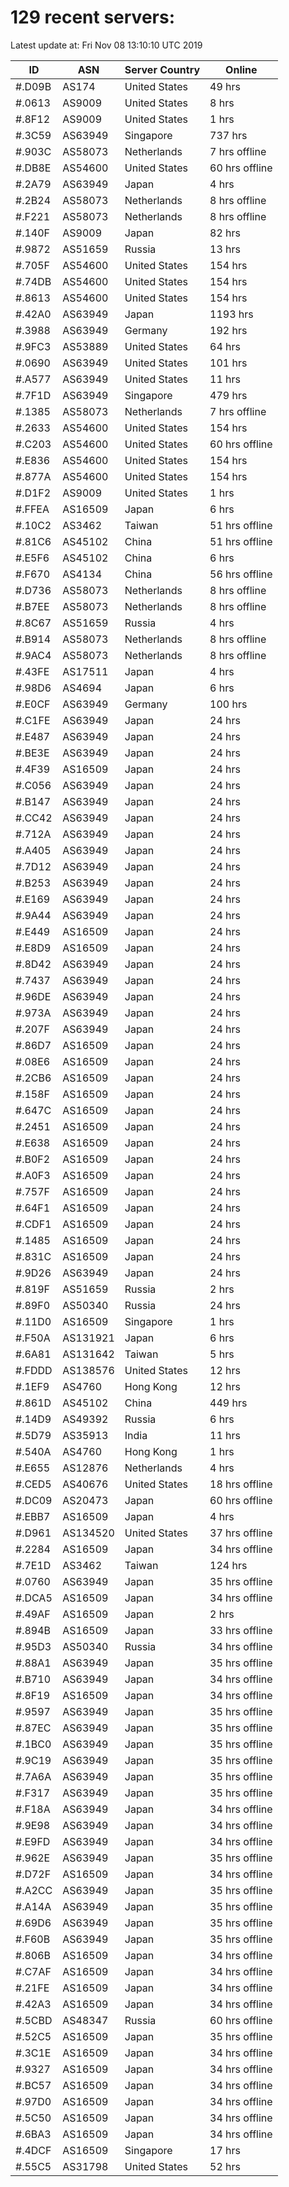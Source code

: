 # 129 recent servers:

Latest update at: Fri Nov 08 13:10:10 UTC 2019

| ID | ASN | Server Country | Online |
| -- | --- | -------------- | ------ |
| #.D09B | AS174 | United States | 49 hrs |
| #.0613 | AS9009 | United States | 8 hrs |
| #.8F12 | AS9009 | United States | 1 hrs |
| #.3C59 | AS63949 | Singapore | 737 hrs |
| #.903C | AS58073 | Netherlands | 7 hrs offline |
| #.DB8E | AS54600 | United States | 60 hrs offline |
| #.2A79 | AS63949 | Japan | 4 hrs |
| #.2B24 | AS58073 | Netherlands | 8 hrs offline |
| #.F221 | AS58073 | Netherlands | 8 hrs offline |
| #.140F | AS9009 | Japan | 82 hrs |
| #.9872 | AS51659 | Russia | 13 hrs |
| #.705F | AS54600 | United States | 154 hrs |
| #.74DB | AS54600 | United States | 154 hrs |
| #.8613 | AS54600 | United States | 154 hrs |
| #.42A0 | AS63949 | Japan | 1193 hrs |
| #.3988 | AS63949 | Germany | 192 hrs |
| #.9FC3 | AS53889 | United States | 64 hrs |
| #.0690 | AS63949 | United States | 101 hrs |
| #.A577 | AS63949 | United States | 11 hrs |
| #.7F1D | AS63949 | Singapore | 479 hrs |
| #.1385 | AS58073 | Netherlands | 7 hrs offline |
| #.2633 | AS54600 | United States | 154 hrs |
| #.C203 | AS54600 | United States | 60 hrs offline |
| #.E836 | AS54600 | United States | 154 hrs |
| #.877A | AS54600 | United States | 154 hrs |
| #.D1F2 | AS9009 | United States | 1 hrs |
| #.FFEA | AS16509 | Japan | 6 hrs |
| #.10C2 | AS3462 | Taiwan | 51 hrs offline |
| #.81C6 | AS45102 | China | 51 hrs offline |
| #.E5F6 | AS45102 | China | 6 hrs |
| #.F670 | AS4134 | China | 56 hrs offline |
| #.D736 | AS58073 | Netherlands | 8 hrs offline |
| #.B7EE | AS58073 | Netherlands | 8 hrs offline |
| #.8C67 | AS51659 | Russia | 4 hrs |
| #.B914 | AS58073 | Netherlands | 8 hrs offline |
| #.9AC4 | AS58073 | Netherlands | 8 hrs offline |
| #.43FE | AS17511 | Japan | 4 hrs |
| #.98D6 | AS4694 | Japan | 6 hrs |
| #.E0CF | AS63949 | Germany | 100 hrs |
| #.C1FE | AS63949 | Japan | 24 hrs |
| #.E487 | AS63949 | Japan | 24 hrs |
| #.BE3E | AS63949 | Japan | 24 hrs |
| #.4F39 | AS16509 | Japan | 24 hrs |
| #.C056 | AS63949 | Japan | 24 hrs |
| #.B147 | AS63949 | Japan | 24 hrs |
| #.CC42 | AS63949 | Japan | 24 hrs |
| #.712A | AS63949 | Japan | 24 hrs |
| #.A405 | AS63949 | Japan | 24 hrs |
| #.7D12 | AS63949 | Japan | 24 hrs |
| #.B253 | AS63949 | Japan | 24 hrs |
| #.E169 | AS63949 | Japan | 24 hrs |
| #.9A44 | AS63949 | Japan | 24 hrs |
| #.E449 | AS16509 | Japan | 24 hrs |
| #.E8D9 | AS16509 | Japan | 24 hrs |
| #.8D42 | AS63949 | Japan | 24 hrs |
| #.7437 | AS63949 | Japan | 24 hrs |
| #.96DE | AS63949 | Japan | 24 hrs |
| #.973A | AS63949 | Japan | 24 hrs |
| #.207F | AS63949 | Japan | 24 hrs |
| #.86D7 | AS16509 | Japan | 24 hrs |
| #.08E6 | AS16509 | Japan | 24 hrs |
| #.2CB6 | AS16509 | Japan | 24 hrs |
| #.158F | AS16509 | Japan | 24 hrs |
| #.647C | AS16509 | Japan | 24 hrs |
| #.2451 | AS16509 | Japan | 24 hrs |
| #.E638 | AS16509 | Japan | 24 hrs |
| #.B0F2 | AS16509 | Japan | 24 hrs |
| #.A0F3 | AS16509 | Japan | 24 hrs |
| #.757F | AS16509 | Japan | 24 hrs |
| #.64F1 | AS16509 | Japan | 24 hrs |
| #.CDF1 | AS16509 | Japan | 24 hrs |
| #.1485 | AS16509 | Japan | 24 hrs |
| #.831C | AS16509 | Japan | 24 hrs |
| #.9D26 | AS63949 | Japan | 24 hrs |
| #.819F | AS51659 | Russia | 2 hrs |
| #.89F0 | AS50340 | Russia | 24 hrs |
| #.11D0 | AS16509 | Singapore | 1 hrs |
| #.F50A | AS131921 | Japan | 6 hrs |
| #.6A81 | AS131642 | Taiwan | 5 hrs |
| #.FDDD | AS138576 | United States | 12 hrs |
| #.1EF9 | AS4760 | Hong Kong | 12 hrs |
| #.861D | AS45102 | China | 449 hrs |
| #.14D9 | AS49392 | Russia | 6 hrs |
| #.5D79 | AS35913 | India | 11 hrs |
| #.540A | AS4760 | Hong Kong | 1 hrs |
| #.E655 | AS12876 | Netherlands | 4 hrs |
| #.CED5 | AS40676 | United States | 18 hrs offline |
| #.DC09 | AS20473 | Japan | 60 hrs offline |
| #.EBB7 | AS16509 | Japan | 4 hrs |
| #.D961 | AS134520 | United States | 37 hrs offline |
| #.2284 | AS16509 | Japan | 34 hrs offline |
| #.7E1D | AS3462 | Taiwan | 124 hrs |
| #.0760 | AS63949 | Japan | 35 hrs offline |
| #.DCA5 | AS16509 | Japan | 34 hrs offline |
| #.49AF | AS16509 | Japan | 2 hrs |
| #.894B | AS16509 | Japan | 33 hrs offline |
| #.95D3 | AS50340 | Russia | 34 hrs offline |
| #.88A1 | AS63949 | Japan | 35 hrs offline |
| #.B710 | AS63949 | Japan | 34 hrs offline |
| #.8F19 | AS16509 | Japan | 34 hrs offline |
| #.9597 | AS63949 | Japan | 35 hrs offline |
| #.87EC | AS63949 | Japan | 35 hrs offline |
| #.1BC0 | AS63949 | Japan | 35 hrs offline |
| #.9C19 | AS63949 | Japan | 35 hrs offline |
| #.7A6A | AS63949 | Japan | 35 hrs offline |
| #.F317 | AS63949 | Japan | 35 hrs offline |
| #.F18A | AS63949 | Japan | 34 hrs offline |
| #.9E98 | AS63949 | Japan | 34 hrs offline |
| #.E9FD | AS63949 | Japan | 34 hrs offline |
| #.962E | AS63949 | Japan | 35 hrs offline |
| #.D72F | AS16509 | Japan | 34 hrs offline |
| #.A2CC | AS63949 | Japan | 35 hrs offline |
| #.A14A | AS63949 | Japan | 35 hrs offline |
| #.69D6 | AS63949 | Japan | 35 hrs offline |
| #.F60B | AS63949 | Japan | 35 hrs offline |
| #.806B | AS16509 | Japan | 34 hrs offline |
| #.C7AF | AS16509 | Japan | 34 hrs offline |
| #.21FE | AS16509 | Japan | 34 hrs offline |
| #.42A3 | AS16509 | Japan | 34 hrs offline |
| #.5CBD | AS48347 | Russia | 60 hrs offline |
| #.52C5 | AS16509 | Japan | 35 hrs offline |
| #.3C1E | AS16509 | Japan | 34 hrs offline |
| #.9327 | AS16509 | Japan | 34 hrs offline |
| #.BC57 | AS16509 | Japan | 34 hrs offline |
| #.97D0 | AS16509 | Japan | 34 hrs offline |
| #.5C50 | AS16509 | Japan | 34 hrs offline |
| #.6BA3 | AS16509 | Japan | 34 hrs offline |
| #.4DCF | AS16509 | Singapore | 17 hrs |
| #.55C5 | AS31798 | United States | 52 hrs |

